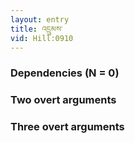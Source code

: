 ```yaml
---
layout: entry
title: འདྲུམས་
vid: Hill:0910
---
```

### Dependencies (N = 0)


### Two overt arguments


### Three overt arguments
